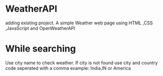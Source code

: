 # WeatherAPI
adding existing project. A simple Weather web page using HTML ,CSS ,JavaScript and OpenWeatherAPI


# While searching
Use city name to check weather. If city is not found use city and country code seperated with a comma
example: India,IN or America


